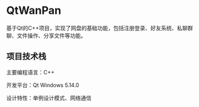 # QtWanPan
基于Qt的C++项目，实现了网盘的基础功能，包括注册登录、好友系统、私聊群聊、文件操作、分享文件等功能。
## 项目技术栈
主要编程语言：C++

开发平台：Qt Windows 5.14.0

设计特性：单例设计模式、网络通信


